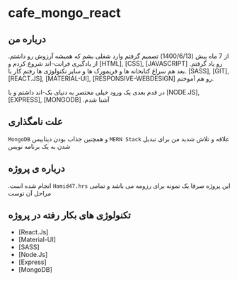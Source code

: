 # cafe_mongo_react

## درباره من

از 7 ماه پیش (1400/6/13) تصمیم گرفتم وارد شغلی بشم که همیشه آرزوش رو داشتم. از یادگیری فرانت-اند شروع کردم و 
[HTML],
[CSS],
[JAVASCRIPT]
.رو یاد گرفتم
.بعد هم سراغ کتابخانه ها و فریمورک ها و سایر نکنولوژی ها رفتم
کار با
[SASS],
[GIT],
[REACT.JS],
[MATERIAL-UI],
[RESPONSIVE-WEBDESIGN]
رو هم آموختم.

در قدم بعدی یک ورود خیلی مختصر به دنیای بک-اند داشتم و با
[NODE.JS],
[EXPRESS],
[MONGODB]
.آشنا شدم

## علت نامگذاری

`MongoDB` و همچنین جذاب بودن دیتابیس `MERN Stack` علاقه و تلاش شدید من برای تبدیل شدن به یک برنامه نویس

## درباره ی پروژه

.انجام شده است `Hamid47.hrs` این پروژه صرفا یک نمونه برای رزومه می باشد و تمامی مراحل آن توست

## تکنولوژی های بکار رفته در پروژه

- [React.Js]
- [Material-UI]
- [SASS]
- [Node.Js]
- [Express]
- [MongoDB]
